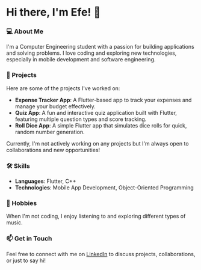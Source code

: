 # Hi there, I'm Efe! 👋

### 💻 About Me
I'm a Computer Engineering student with a passion for building applications and solving problems. I love coding and exploring new technologies, especially in mobile development and software engineering.

### 🚀 Projects
Here are some of the projects I've worked on:
- **Expense Tracker App**: A Flutter-based app to track your expenses and manage your budget effectively.
- **Quiz App**: A fun and interactive quiz application built with Flutter, featuring multiple question types and score tracking.
- **Roll Dice App**: A simple Flutter app that simulates dice rolls for quick, random number generation.

Currently, I'm not actively working on any projects but I'm always open to collaborations and new opportunities! 

### 🛠️ Skills
- **Languages**: Flutter, C++
- **Technologies**: Mobile App Development, Object-Oriented Programming

### 🎵 Hobbies
When I'm not coding, I enjoy listening to and exploring different types of music.

### 📫 Get in Touch
Feel free to connect with me on [LinkedIn](https://www.linkedin.com/in/sefepolat/) to discuss projects, collaborations, or just to say hi!


<!---
Xepond/Xepond is a ✨ special ✨ repository because its `README.md` (this file) appears on your GitHub profile.
You can click the Preview link to take a look at your changes.
--->
